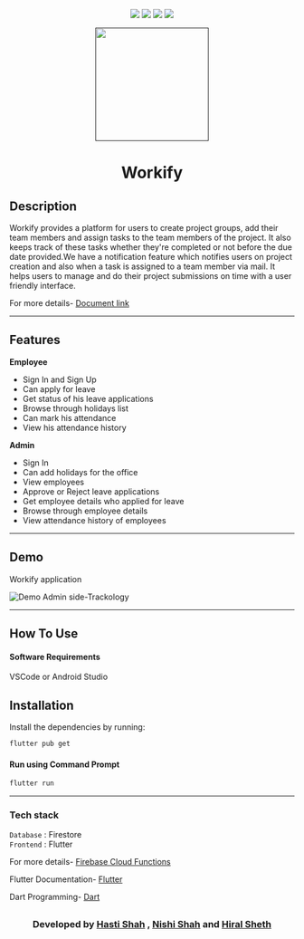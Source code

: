 <div align="center">

[![](https://img.shields.io/badge/Made_with-Nodejs-red?style=for-the-badge&logo=node.js)](https://nodejs.org/en/)
[![](https://img.shields.io/badge/Made_with-AngularJS-blue?style=for-the-badge&logo=angular)](https://reactjs.org/docs/getting-started.html)
[![](https://img.shields.io/badge/Database-MongoDB-red?style=for-the-badge&logo=mongodb)](mongodb.com "MongoDB")
[![](https://img.shields.io/badge/IDE-Visual_Studio_Code-red?style=for-the-badge&logo=visual-studio-code)](https://code.visualstudio.com/ "Visual Studio Code")

</div><p align="center">
  <a href="" rel="noopener">
 <img width=200px src="images/emp.png"></a>
 
</p>
<h1 align = 'center'><b>Workify</b></h1>

## Description

Workify provides a platform for users to create project groups, add their team members and assign tasks to the team members of the project. It also keeps track of these tasks whether they're completed or not before the due date provided.We have a notification feature which notifies users on project creation and also when a task is assigned to a team member via mail. It helps users to manage and do their project submissions on time with a user friendly interface.

<p>
For more details-
<a href="https://drive.google.com/file/d/1KN6IyozeilZbBgpKIkVjl86dv8VRoI6-/view?usp=sharing">
Document link 
</a>
</p>

---

## Features

<b>Employee</b>

- Sign In and Sign Up
- Can apply for leave
- Get status of his leave applications
- Browse through holidays list
- Can mark his attendance
- View his attendance history

<b>Admin</b>

- Sign In
- Can add holidays for the office
- View employees
- Approve or Reject leave applications
- Get employee details who applied for leave
- Browse through employee details
- View attendance history of employees

---

## Demo

Workify application

![Demo Admin side-Trackology](images/workify.gif)

---

## How To Use

#### Software Requirements

VSCode or Android Studio

## Installation

Install the dependencies by running:

```html
flutter pub get
```

#### Run using Command Prompt

```html
flutter run
```

---

### Tech stack

`Database` : Firestore <br>
`Frontend` : Flutter <br>

<p>
For more details-
<a href="https://firebase.google.com/docs/functions/get-started">
 Firebase Cloud Functions  </a>
</p>

Flutter Documentation-
<a href="https://flutter.dev/docs">
Flutter </a>

</p>

Dart Programming-
<a href="https://dart.dev/guides">
Dart </a>

## </p>

<h3 align="center"><b>Developed  by <a href="https://github.com/hasti-15">Hasti Shah</a> , <a href="https://github.com/nishigthb">Nishi Shah</a> and <a href="https://github.com/hiral72">Hiral Sheth</a></b></h3>
